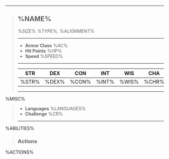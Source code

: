 ___
> ## %NAME%
>*%SIZE% %TYPE%, %ALIGNMENT%*
> ___
> - **Armor Class** %AC%
> - **Hit Points** %HP%
> - **Speed** %SPEED%
>___
>|STR|DEX|CON|INT|WIS|CHA|
>|:---:|:---:|:---:|:---:|:---:|:---:|
>|%STR%|%DEX%|%CON%|%INT%|%WIS%|%CHR%|
>___
%MISC%
> - **Languages** %LANGUAGES%
> - **Challenge** %CR%
> ___
%ABILITIES%
> ### Actions
%ACTIONS%